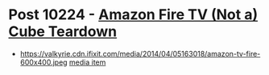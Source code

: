 # Post 10224 - [Amazon Fire TV (Not a) Cube Teardown](https://www.ifixit.com/News/10224/amazon-fire-tv-not-a-cube-teardown)

- https://valkyrie.cdn.ifixit.com/media/2014/04/05163018/amazon-tv-fire-600x400.jpeg [media item](media-28029.md)